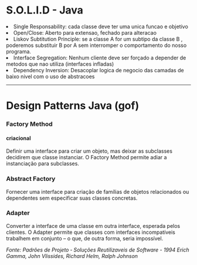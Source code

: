 <h1>S.O.L.I.D - Java</h1>

<li>Single Responsability: cada classe deve ter uma unica funcao e objetivo</li>
<li>Open/Close: Aberto para extensao, fechado para alteracao</li>
<li>Liskov Subtitution Principle: se a classe A for um subtipo da classe B , poderemos substituir B por A sem interromper o comportamento do nosso programa.</li>
<li>Interface Segregation: Nenhum cliente deve ser forçado a depender de metodos que nao utiliza (interfaces infladas)</li>
<li>Dependency Inversion: Desacoplar logica de negocio das camadas de baixo nivel com o uso de abstracoes</li>

<hr>

<h1>Design Patterns Java (gof)</h1>

<h3>Factory Method</h3>
<h4>criacional</h4>
<p>Definir uma interface para criar um objeto, mas deixar as subclasses decidirem que
classe instanciar. O Factory Method permite adiar a instanciação para subclasses.</p>

<h3>Abstract Factory</h3>
<p>Fornecer uma interface para criação de famílias de objetos relacionados ou dependentes sem especificar suas classes concretas.</p>

<h3>Adapter</h3>
<p>Converter a interface de uma classe em outra interface, esperada pelos clientes. O
Adapter permite que classes com interfaces incompatíveis trabalhem em conjunto –
o que, de outra forma, seria impossível.</p>

_<p>Fonte: Padrões de Projeto ‑ Soluções Reutilizaveis de Software - 1994
Erich Gamma, John Vlissides, Richard Helm, Ralph Johnson<p>_